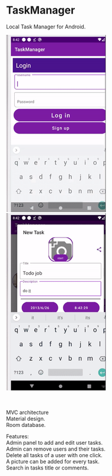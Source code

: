 # TaskManager
Local Task Manager for Android.

![alt text](https://github.com/mehrdadhadifar/TaskManager/blob/master/sample1.gif?raw=true) &nbsp;&nbsp;&nbsp;&nbsp;&nbsp;&nbsp;&nbsp;&nbsp;&nbsp;&nbsp;&nbsp;&nbsp;&nbsp;&nbsp;&nbsp;&nbsp;&nbsp;&nbsp;&nbsp;&nbsp;&nbsp;&nbsp;&nbsp;&nbsp;&nbsp;&nbsp;&nbsp;&nbsp;&nbsp;&nbsp;&nbsp;&nbsp;&nbsp;&nbsp;&nbsp;&nbsp; ![alt text](https://github.com/mehrdadhadifar/TaskManager/blob/master/sample2.gif?raw=true)

\
\
MVC architecture\
Material design.\
Room database.

Features:\
Admin panel to add and edit user tasks.\
Admin can remove users and their tasks.\
Delete all tasks of a user with one click.\
A picture can be added for every task.\
Search in tasks title or comments.
